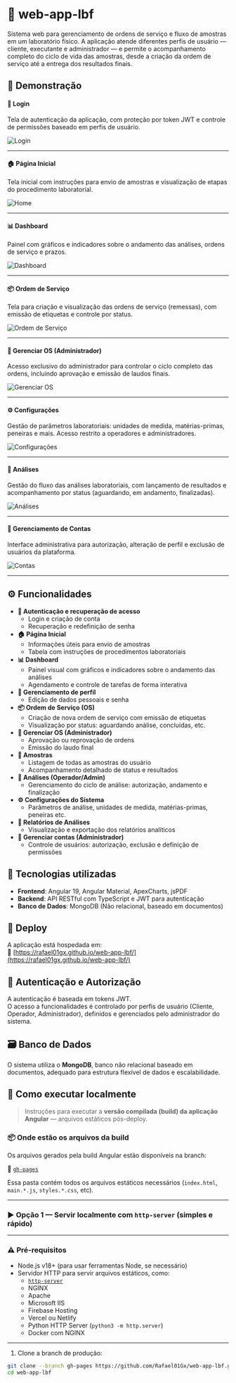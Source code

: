 # 🧪 web-app-lbf

Sistema web para gerenciamento de ordens de serviço e fluxo de amostras em um laboratório físico. A aplicação atende diferentes perfis de usuário — cliente, executante e administrador — e permite o acompanhamento completo do ciclo de vida das amostras, desde a criação da ordem de serviço até a entrega dos resultados finais.

## 📸 Demonstração

#### 🔐 Login  
Tela de autenticação da aplicação, com proteção por token JWT e controle de permissões baseado em perfis de usuário.

![Login](https://raw.githubusercontent.com/rafael01gx/web-app-lbf/main/public/img/desc/Login.jpg)

---

#### 🏠 Página Inicial  
Tela inicial com instruções para envio de amostras e visualização de etapas do procedimento laboratorial.

![Home](https://raw.githubusercontent.com/rafael01gx/web-app-lbf/main/public/img/desc/Home.jpg)

---

#### 📊 Dashboard  
Painel com gráficos e indicadores sobre o andamento das análises, ordens de serviço e prazos.

![Dashboard](https://raw.githubusercontent.com/rafael01gx/web-app-lbf/main/public/img/desc/DashBoard.jpg)

---

#### 📦 Ordem de Serviço  
Tela para criação e visualização das ordens de serviço (remessas), com emissão de etiquetas e controle por status.

![Ordem de Serviço](https://raw.githubusercontent.com/rafael01gx/web-app-lbf/main/public/img/desc/Ordems%20de%20Serviço.jpg)

---

#### 🧾 Gerenciar OS (Administrador)  
Acesso exclusivo do administrador para controlar o ciclo completo das ordens, incluindo aprovação e emissão de laudos finais.

![Gerenciar OS](https://raw.githubusercontent.com/rafael01gx/web-app-lbf/main/public/img/desc/GerenciarOs.jpg)

---

#### ⚙️ Configurações  
Gestão de parâmetros laboratoriais: unidades de medida, matérias-primas, peneiras e mais. Acesso restrito a operadores e administradores.

![Configurações](https://raw.githubusercontent.com/rafael01gx/web-app-lbf/main/public/img/desc/Configurações.jpg)

---

#### 🧪 Análises  
Gestão do fluxo das análises laboratoriais, com lançamento de resultados e acompanhamento por status (aguardando, em andamento, finalizadas).

![Análises](https://raw.githubusercontent.com/rafael01gx/web-app-lbf/main/public/img/desc/Análises.jpg)

---

#### 👥 Gerenciamento de Contas  
Interface administrativa para autorização, alteração de perfil e exclusão de usuários da plataforma.

![Contas](https://raw.githubusercontent.com/rafael01gx/web-app-lbf/main/public/img/desc/Contas.jpg)

---

## ⚙️ Funcionalidades

- **🔐 Autenticação e recuperação de acesso**
  - Login e criação de conta
  - Recuperação e redefinição de senha
- **🏠 Página Inicial**
  - Informações úteis para envio de amostras
  - Tabela com instruções de procedimentos laboratoriais
- **📊 Dashboard**
  - Painel visual com gráficos e indicadores sobre o andamento das análises
  - Agendamento e controle de tarefas de forma interativa
- **👤 Gerenciamento de perfil**
  - Edição de dados pessoais e senha
- **📦 Ordem de Serviço (OS)**
  - Criação de nova ordem de serviço com emissão de etiquetas
  - Visualização por status: aguardando análise, concluídas, etc.
- **🧾 Gerenciar OS (Administrador)**
  - Aprovação ou reprovação de ordens
  - Emissão do laudo final
- **🧪 Amostras**
  - Listagem de todas as amostras do usuário
  - Acompanhamento detalhado de status e resultados
- **🧬 Análises (Operador/Admin)**
  - Gerenciamento do ciclo de análise: autorização, andamento e finalização
- **⚙️ Configurações do Sistema**
  - Parâmetros de análise, unidades de medida, matérias-primas, peneiras etc.
- **📄 Relatórios de Análises**
  - Visualização e exportação dos relatórios analíticos
- **👥 Gerenciar contas (Administrador)**
  - Controle de usuários: autorização, exclusão e definição de permissões

## 🧰 Tecnologias utilizadas

- **Frontend**: Angular 19, Angular Material, ApexCharts, jsPDF
- **Backend**: API RESTful com TypeScript e JWT para autenticação
- **Banco de Dados**: MongoDB (Não relacional, baseado em documentos)

## 🚀 Deploy

A aplicação está hospedada em:  
🔗 [https://rafael01gx.github.io/web-app-lbf/](https://rafael01gx.github.io/web-app-lbf/)

## 🔐 Autenticação e Autorização

A autenticação é baseada em tokens JWT.  
O acesso a funcionalidades é controlado por perfis de usuário (Cliente, Operador, Administrador), definidos e gerenciados pelo administrador do sistema.

## 🗃️ Banco de Dados

O sistema utiliza o **MongoDB**, banco não relacional baseado em documentos, adequado para estrutura flexível de dados e escalabilidade.

## 🧪 Como executar localmente

> Instruções para executar a **versão compilada (build) da aplicação Angular** — arquivos estáticos pós-deploy.

### 📦 Onde estão os arquivos da build

Os arquivos gerados pela build Angular estão disponíveis na branch:

🔗 [`gh-pages`](https://github.com/Rafael01Gx/web-app-lbf/tree/gh-pages)

Essa pasta contém todos os arquivos estáticos necessários (`index.html`, `main.*.js`, `styles.*.css`, etc).

---

### ▶️ Opção 1 — Servir localmente com `http-server` (simples e rápido)

---

### ⚠️ Pré-requisitos

- Node.js v18+ (para usar ferramentas Node, se necessário)
- Servidor HTTP para servir arquivos estáticos, como:
  - [`http-server`](https://www.npmjs.com/package/http-server)
  - NGINX
  - Apache
  - Microsoft IIS
  - Firebase Hosting
  - Vercel ou Netlify
  - Python HTTP Server (`python3 -m http.server`)
  - Docker com NGINX

---


1. Clone a branch de produção:

```bash
git clone --branch gh-pages https://github.com/Rafael01Gx/web-app-lbf.git
cd web-app-lbf

